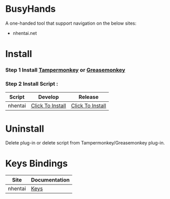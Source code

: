 # BusyHands
A one-handed tool that support navigation on the below sites:
- nhentai.net

# Install
### Step 1 Install [Tampermonkey](http://tampermonkey.net/) or [Greasemonkey](https://www.greasespot.net/)
### Step 2 Install Script : 
| Script | Develop | Release |
| ----------- | ----------- | ----------- |
| nhentai | [Click To Install](https://human177013.github.io/BusyHands/generated/develop/scripts/nhentai/busyhands_nhentai.user.js) | [Click To Install](https://human177013.github.io/BusyHands/generated/main/scripts/nhentai/busyhands_nhentai.user.js) |

# Uninstall
Delete plug-in or delete script from Tampermonkey/Greasemonkey plug-in.

# Keys Bindings
| Site | Documentation |
| ----------- | ----------- |
| nhentai | [Keys](docs/nhentai_keys.md) |

